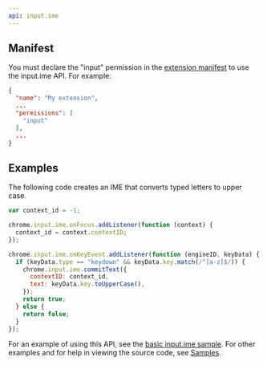 ```yaml
---
api: input.ime
---
```


## Manifest

You must declare the "input" permission in the [extension manifest][1] to use the input.ime API. For
example:

```json
{
  "name": "My extension",
  ...
  "permissions": [
    "input"
  ],
  ...
}
```

## Examples

The following code creates an IME that converts typed letters to upper case.

```js
var context_id = -1;

chrome.input.ime.onFocus.addListener(function (context) {
  context_id = context.contextID;
});

chrome.input.ime.onKeyEvent.addListener(function (engineID, keyData) {
  if (keyData.type == "keydown" && keyData.key.match(/^[a-z]$/)) {
    chrome.input.ime.commitText({
      contextID: context_id,
      text: keyData.key.toUpperCase(),
    });
    return true;
  } else {
    return false;
  }
});
```

For an example of using this API, see the [basic input.ime sample][2]. For other examples and for
help in viewing the source code, see [Samples][3].

[1]: /docs/extensions/mv2/tabs
[2]: https://github.com/GoogleChrome/chrome-extensions-samples/tree/master/mv2-archive/api/input.ime/basic/
[3]: /docs/extensions/mv2/samples
